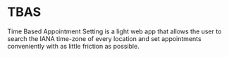 # TBAS
Time Based Appointment Setting is a light web app that allows the user to search the IANA time-zone of every location and set appointments conveniently with as little friction as possible.
